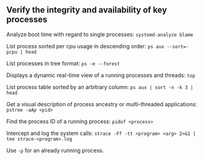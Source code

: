 ## Verify the integrity and availability of key processes

Analyze boot time with regard to single processes:
`systemd-analyze blame`

List process sorted per cpu usage in descending order:
`ps aux --sort=-pcpu | head`

List processes in tree format:
`ps -e --forest`

Displays a dynamic real-time view of a running processes and threads:
`top`

List process table sorted by an arbitrary column:
`ps aux | sort -n -k 3 | head`

Get a visual description of process ancestry or multi-threaded applications:
`pstree -aAp <pid>`

Find the process ID of a running process:
`pidof <process>`

Intercept and log the system calls:
`strace -Ff -tt <program> <arg> 2>&1 | tee strace-<program>.log`

Use `-p` for an already running process.